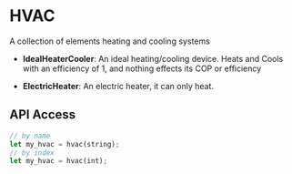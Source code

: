 # HVAC

  A collection of elements heating and cooling systems


* **IdealHeaterCooler**:   An ideal heating/cooling device.
  Heats and Cools with an efficiency of
  1, and nothing effects its COP or efficiency    

* **ElectricHeater**:   An electric heater, it can only
  heat.



## API Access

```rs
// by name
let my_hvac = hvac(string);
// by index
let my_hvac = hvac(int);
```